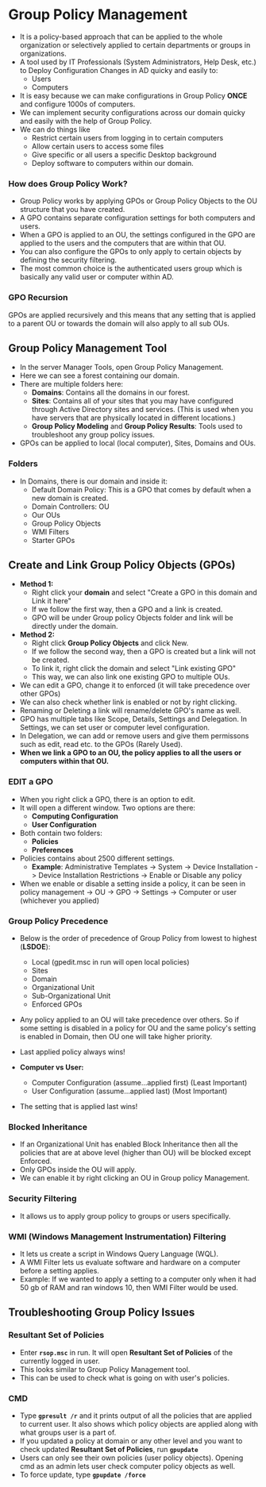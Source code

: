 # Group Policy Management
- It is a policy-based approach that can be applied to the whole organization or selectively applied to certain departments or groups in organizations.
- A tool used by IT Professionals (System Administrators, Help Desk, etc.) to Deploy Configuration Changes in AD quicky and easily to:
  - Users
  - Computers
- It is easy because we can make configurations in Group Policy **ONCE** and configure 1000s of computers.
- We can implement security configurations across our domain quicky and easily with the help of Group Policy.
- We can do things like
  - Restrict certain users from logging in to certain computers
  - Allow certain users to access some files
  - Give specific or all users a specific Desktop background
  - Deploy software to computers within our domain.

### How does Group Policy Work?
- Group Policy works by applying GPOs or Group Policy Objects to the OU structure that you have created.
- A GPO contains separate configuration settings for both computers and users.
- When a GPO is applied to an OU, the settings configured in the GPO are applied to the users and the computers that are within that OU.
- You can also configure the GPOs to only apply to certain objects by defining the security filtering.
- The most common choice is the authenticated users group which is basically any valid user or computer within AD.

### GPO Recursion
GPOs are applied recursively and this means that any setting that is applied to a parent OU or towards the domain will also apply to all sub OUs. 

## Group Policy Management Tool
- In the server Manager Tools, open Group Policy Management.
- Here we can see a forest containing our domain.
- There are multiple folders here:
  - **Domains**: Contains all the domains in our forest. 
  - **Sites**: Contains all of your sites that you may have configured through Active Directory sites and services. (This is used when you have servers that are physically located in different locations.)
  - **Group Policy Modeling** and **Group Policy Results**: Tools used to troubleshoot any group policy issues.
- GPOs can be applied to local (local computer), Sites, Domains and OUs.
  
### Folders
- In Domains, there is our domain and inside it:
  - Default Domain Policy: This is a GPO that comes by default when a new domain is created.
  - Domain Controllers: OU
  - Our OUs
  - Group Policy Objects
  - WMI Filters
  - Starter GPOs
  
## Create and Link Group Policy Objects (GPOs)
- **Method 1:**
  - Right click your **domain** and select "Create a GPO in this domain and Link it here"
  - If we follow the first way, then a GPO and a link is created.
  - GPO will be under Group policy Objects folder and link will be directly under the domain.
- **Method 2:**
  - Right click **Group Policy Objects** and click New.
  - If we follow the second way, then a GPO is created but a link will not be created.
  - To link it, right click the domain and select "Link existing GPO"
  - This way, we can also link one existing GPO to multiple OUs.
- We can edit a GPO, change it to enforced (it will take precedence over other GPOs)
- We can also check whether link is enabled or not by right clicking.
- Renaming or Deleting a link will rename/delete GPO's name as well.
- GPO has multiple tabs like Scope, Details, Settings and Delegation. In Settings, we can set user or computer level configuration.
- In Delegation, we can add or remove users and give them permissons such as edit, read etc. to the GPOs (Rarely Used).
- **When we link a GPO to an OU, the policy applies to all the users or computers within that OU.**

### EDIT a GPO
- When you right click a GPO, there is an option to edit.
- It will open a different window. Two options are there:
  - **Computing Configuration**
  - **User Configuration**
- Both contain two folders:
  - **Policies**
  - **Preferences**
- Policies contains about 2500 different settings.
  - **Example**: Administrative Templates -> System -> Device Installation -> Device Installation Restrictions  -> Enable or Disable any policy
- When we enable or disable a setting inside a policy, it can be seen in policy management -> OU -> GPO -> Settings -> Computer or user (whichever you applied) 

### Group Policy Precedence
- Below is the order of precedence of Group Policy from lowest to highest (**LSDOE**):
  - Local (gpedit.msc in run will open local policies)
  - Sites
  - Domain
  - Organizational Unit
  - Sub-Organizational Unit
  - Enforced GPOs
    
- Any policy applied to an OU will take precedence over others. So if some setting is disabled in a policy for OU and the same policy's setting is enabled in Domain, then OU one will take higher priority.
- Last applied policy always wins!

- **Computer vs User:**
  - Computer Configuration   (assume...applied first)  (Least Important)
  - User Configuration       (assume...applied last)   (Most Important)
- The setting that is applied last wins!

### Blocked Inheritance
- If an Organizational Unit has enabled Block Inheritance then all the policies that are at above level (higher than OU) will be blocked except Enforced.
- Only GPOs inside the OU will apply.
- We can enable it by right clicking an OU in Group policy Management.

### Security Filtering
- It allows us to apply group policy to groups or users specifically.

### WMI (Windows Management Instrumentation) Filtering
- It lets us create a script in Windows Query Language (WQL).
- A WMI Filter lets us evaluate software and hardware on a computer before a setting applies.
- Example: If we wanted to apply a setting to a computer only when it had 50 gb of RAM and ran windows 10, then WMI Filter would be used.

## Troubleshooting Group Policy Issues
### Resultant Set of Policies
- Enter **`rsop.msc`** in run. It will open **Resultant Set of Policies** of the currently logged in user.
- This looks similar to Group Policy Management tool.
- This can be used to check what is going on with user's policies.
  
### CMD
- Type **`gpresult /r`** and it prints output of all the policies that are applied to current user. It also shows which policy objects are applied along with what groups user is a part of.
- If you updated a policy at domain or any other level and you want to check updated **Resultant Set of Policies**, run **`gpupdate`**
- Users can only see their own policies (user policy objects). Opening cmd as an admin lets user check computer policy objects as well.
- To force update, type **`gpupdate /force`**
